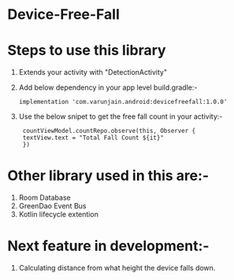 # Device-Free-Fall

# Steps to use this library
1. Extends your activity with "DetectionActivity"

2. Add below dependency in your app level build.gradle:- 

   ``` implementation 'com.varunjain.android:devicefreefall:1.0.0' ```
    
3. Use the below snipet to get the free fall count in your activity:-
   ``` 
    countViewModel.countRepo.observe(this, Observer {
    textView.text = "Total Fall Count ${it}"
    })
    ```
# Other library used in this are:-     
1. Room Database
2. GreenDao Event Bus
3. Kotlin lifecycle extention

# Next feature in development:-
1. Calculating distance from what height the device falls down.
